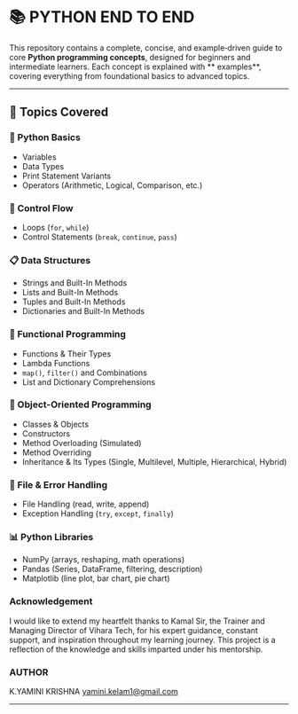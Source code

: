 # 📚 PYTHON END TO END

This repository contains a complete, concise, and example‑driven guide to core **Python programming concepts**, designed for beginners and intermediate learners. Each concept is explained with  ** examples**, covering everything from foundational basics to advanced topics.

---

## 🔖 Topics Covered

### 🧠 Python Basics
- Variables  
- Data Types  
- Print Statement Variants  
- Operators (Arithmetic, Logical, Comparison, etc.)

### 🔄 Control Flow
- Loops (`for`, `while`)  
- Control Statements (`break`, `continue`, `pass`)

### 📋 Data Structures
- Strings and Built-In Methods  
- Lists and Built-In Methods  
- Tuples and Built-In Methods  
- Dictionaries and Built-In Methods

### 🧩 Functional Programming
- Functions & Their Types  
- Lambda Functions  
- `map()`, `filter()` and Combinations  
- List and Dictionary Comprehensions

### 🧱 Object-Oriented Programming
- Classes & Objects  
- Constructors  
- Method Overloading (Simulated)  
- Method Overriding  
- Inheritance & Its Types (Single, Multilevel, Multiple, Hierarchical, Hybrid)

### 📁 File & Error Handling
- File Handling (read, write, append)  
- Exception Handling (`try`, `except`, `finally`)

### 📊 Python Libraries
- NumPy (arrays, reshaping, math operations)  
- Pandas (Series, DataFrame, filtering, description)  
- Matplotlib (line plot, bar chart, pie chart)

### Acknowledgement
I would like to extend my heartfelt thanks to Kamal Sir, the Trainer and Managing Director of Vihara Tech, for his expert guidance, constant support, and inspiration throughout my learning journey. This project is a reflection of the knowledge and skills imparted under his mentorship.

### AUTHOR
K.YAMINI KRISHNA
yamini.kelam1@gmail.com

---


